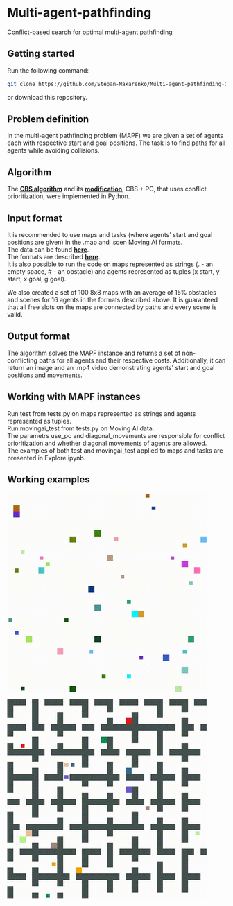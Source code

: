 # Multi-agent-pathfinding
Conflict-based search for optimal multi-agent pathfinding
## Getting started
Run the following command:
```bash
git clone https://github.com/Stepan-Makarenko/Multi-agent-pathfinding-CBS-ICBS.git
```
or download this repository.  
## Problem definition
In the multi-agent pathfinding problem (MAPF) we are given a set of agents each with respective start and goal positions. The task is to find paths for all agents while avoiding collisions.
## Algorithm
The [**CBS algorithm**](http://www.bgu.ac.il/~felner/2015/CBSjur.pdf) and its [**modification**](https://www.ijcai.org/Proceedings/15/Papers/110.pdf), CBS + PC, that uses conflict prioritization, were implemented in Python. 
## Input format
It is recommended to use maps and tasks (where agents' start and goal positions are given) in the .map and .scen Moving AI formats.  
The data can be found [**here**](https://www.movingai.com/benchmarks/mapf.html).  
The formats are described [**here**](https://www.movingai.com/benchmarks/formats.html).  
It is also possible to run the code on maps represented as strings (. - an empty space, # - an obstacle) and agents represented as tuples (x start, y start, x goal, g goal). 

We also created a set of 100 8x8 maps with an average of 15% obstacles and scenes for 16 agents in the formats described above. It is guaranteed that all free slots on the maps are connected by paths and every scene is valid.
## Output format
The algorithm solves the MAPF instance and returns a set of non-conflicting paths for all agents and their respective costs. Additionally, it can return an image and an .mp4 video demonstrating agents' start and goal positions and movements.  
## Working with MAPF instances
Run test from tests.py on maps represented as strings and agents represented as tuples.  
Run movingai_test from tests.py on Moving AI data.  
The parametrs use_pc and diagonal_movements are responsible for conflict prioritization and whether diagonal movements of agents are allowed.  
The examples of both test and movingai_test applied to maps and tasks are presented in Explore.ipynb.
## Working examples
![1](media/empty.gif)


![2](media/room.gif)
